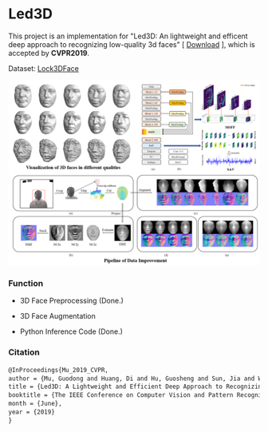 # Led3D
This project is an implementation for "Led3D: An lightweight and efficent deep approach to recognizing low-quality 3d faces"  [ [Download](http://openaccess.thecvf.com/content_CVPR_2019/papers/Mu_Led3D_A_Lightweight_and_Efficient_Deep_Approach_to_Recognizing_Low-Quality_CVPR_2019_paper.pdf) ], which is accepted by **CVPR2019**.

Dataset: [Lock3DFace](http://irip.buaa.edu.cn/lock3dface/index.html)

![pipeline](fig/pipeline.png)

### Function

- 3D Face Preprocessing (Done.)

- 3D Face Augmentation
- Python Inference Code (Done.)

### Citation
```latex
@InProceedings{Mu_2019_CVPR,
author = {Mu, Guodong and Huang, Di and Hu, Guosheng and Sun, Jia and Wang, Yunhong},
title = {Led3D: A Lightweight and Efficient Deep Approach to Recognizing Low-Quality 3D Faces},
booktitle = {The IEEE Conference on Computer Vision and Pattern Recognition (CVPR)},
month = {June},
year = {2019}
}
```
